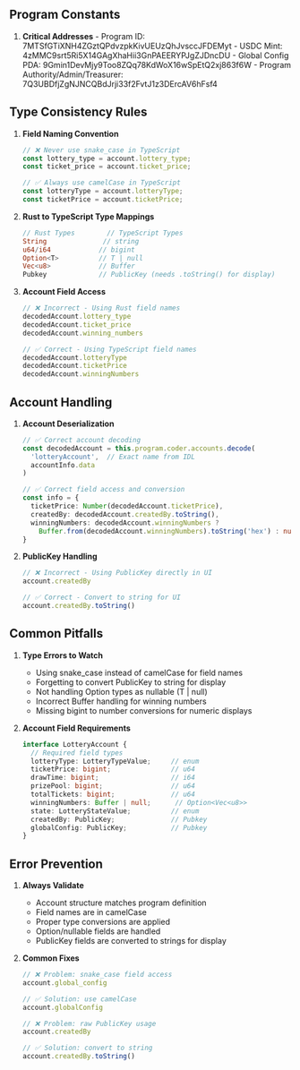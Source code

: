 ## Program Constants

1. **Critical Addresses**
            - Program ID: 7MTSfGTiXNH4ZGztQPdvzpkKivUEUzQhJvsccJFDEMyt
            - USDC Mint: 4zMMC9srt5Ri5X14GAgXhaHii3GnPAEERYPJgZJDncDU
            - Global Config PDA: 9Gmin1DevMjy9Too8ZQq78KdWoX16wSpEtQ2xj863f6W
            - Program Authority/Admin/Treasurer: 7Q3UBDfjZgNJNCQBdJrji33f2FvtJ1z3DErcAV6hFsf4

## Type Consistency Rules

1. **Field Naming Convention**
   ```typescript
   // ❌ Never use snake_case in TypeScript
   const lottery_type = account.lottery_type;
   const ticket_price = account.ticket_price;
   
   // ✅ Always use camelCase in TypeScript
   const lotteryType = account.lotteryType;
   const ticketPrice = account.ticketPrice;
   ```

2. **Rust to TypeScript Type Mappings**
   ```rust
   // Rust Types        // TypeScript Types
   String              // string
   u64/i64            // bigint
   Option<T>          // T | null
   Vec<u8>            // Buffer
   Pubkey             // PublicKey (needs .toString() for display)
   ```

3. **Account Field Access**
   ```typescript
   // ❌ Incorrect - Using Rust field names
   decodedAccount.lottery_type
   decodedAccount.ticket_price
   decodedAccount.winning_numbers
   
   // ✅ Correct - Using TypeScript field names
   decodedAccount.lotteryType
   decodedAccount.ticketPrice
   decodedAccount.winningNumbers
   ```

## Account Handling

1. **Account Deserialization**
   ```typescript
   // ✅ Correct account decoding
   const decodedAccount = this.program.coder.accounts.decode(
     'lotteryAccount',  // Exact name from IDL
     accountInfo.data
   )

   // ✅ Correct field access and conversion
   const info = {
     ticketPrice: Number(decodedAccount.ticketPrice),
     createdBy: decodedAccount.createdBy.toString(),
     winningNumbers: decodedAccount.winningNumbers ? 
       Buffer.from(decodedAccount.winningNumbers).toString('hex') : null
   }
   ```

2. **PublicKey Handling**
   ```typescript
   // ❌ Incorrect - Using PublicKey directly in UI
   account.createdBy
   
   // ✅ Correct - Convert to string for UI
   account.createdBy.toString()
   ```

## Common Pitfalls

1. **Type Errors to Watch**
   - Using snake_case instead of camelCase for field names
   - Forgetting to convert PublicKey to string for display
   - Not handling Option types as nullable (T | null)
   - Incorrect Buffer handling for winning numbers
   - Missing bigint to number conversions for numeric displays

2. **Account Field Requirements**
   ```typescript
   interface LotteryAccount {
     // Required field types
     lotteryType: LotteryTypeValue;     // enum
     ticketPrice: bigint;               // u64
     drawTime: bigint;                  // i64
     prizePool: bigint;                 // u64
     totalTickets: bigint;              // u64
     winningNumbers: Buffer | null;      // Option<Vec<u8>>
     state: LotteryStateValue;          // enum
     createdBy: PublicKey;              // Pubkey
     globalConfig: PublicKey;           // Pubkey
   }
   ```

## Error Prevention

1. **Always Validate**
   - Account structure matches program definition
   - Field names are in camelCase
   - Proper type conversions are applied
   - Option/nullable fields are handled
   - PublicKey fields are converted to strings for display

2. **Common Fixes**
   ```typescript
   // ❌ Problem: snake_case field access
   account.global_config
   
   // ✅ Solution: use camelCase
   account.globalConfig
   
   // ❌ Problem: raw PublicKey usage
   account.createdBy
   
   // ✅ Solution: convert to string
   account.createdBy.toString()